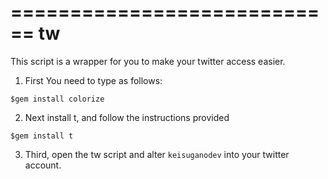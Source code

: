 ============================
tw
============================

This script is a wrapper for you to make your
twitter access easier.

1. First You need to type as follows:

`
$gem install colorize
`

2. Next install t, and follow the instructions provided

`
$gem install t
`

3. Third, open the tw script and alter `keisuganodev` into your twitter account.
